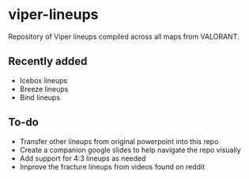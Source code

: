 # viper-lineups
Repository of Viper lineups compiled across all maps from VALORANT.

## Recently added
* Icebox lineups
* Breeze lineups
* Bind lineups

## To-do
* Transfer other lineups from original powerpoint into this repo
* Create a companion google slides to help navigate the repo visually
* Add support for 4:3 lineups as needed
* Improve the fracture lineups from videos found on reddit
